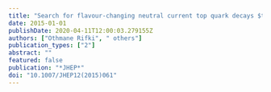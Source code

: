 ```yaml
---
title: "Search for flavour-changing neutral current top quark decays $tto Hq$ in $pp$ collisions at $sqrts=8$ TeV with the ATLAS detector"
date: 2015-01-01
publishDate: 2020-04-11T12:00:03.279155Z
authors: ["Othmane Rifki", " others"]
publication_types: ["2"]
abstract: ""
featured: false
publication: "*JHEP*"
doi: "10.1007/JHEP12(2015)061"
---
```


